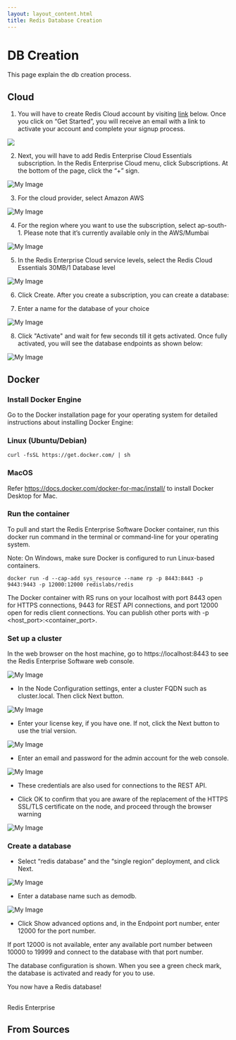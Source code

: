 ```yaml
---
layout: layout_content.html
title: Redis Database Creation
---
```


# DB Creation

This page explain the db creation process.


## Cloud

1. You will have to create Redis Cloud account by visiting [link](https://redislabs.com/try-redis-modules-for-free) below. Once you click on “Get Started”, you will receive an email with a link to activate your account and complete your signup process.

[![](https://github.com/ajeetraina/redis-developer/blob/master/content/get-started/images/recloud.png)](https://redislabs.com/try-redis-modules-for-free)

2.  Next, you will have to add  Redis Enterprise Cloud Essentials subscription. In the Redis Enterprise Cloud menu, click Subscriptions. At the bottom of the page, click the “+” sign.

![My Image](https://github.com/ajeetraina/redis-developer/blob/master/content/get-started/images/recloud2.png)

3. For the cloud provider, select Amazon AWS


![My Image](https://github.com/ajeetraina/redis-developer/blob/master/content/get-started/images/recloud4.png)

4. For the region where you want to use the subscription, select ap-south-1. Please note that it’s currently available only in the AWS/Mumbai 


![My Image](https://github.com/ajeetraina/redis-developer/blob/master/content/get-started/images/recloud5.png)

5. In the Redis Enterprise Cloud service levels, select the Redis Cloud Essentials 30MB/1 Database level


![My Image](https://github.com/ajeetraina/redis-developer/blob/master/content/get-started/images/recloud6.png)

6. Click Create. After you create a subscription, you can create a database:


7.  Enter a name for the database of your choice

![My Image](https://github.com/ajeetraina/redis-developer/blob/master/content/get-started/images/recloud7.png)


8. Click "Activate" and wait for few seconds till it gets activated. Once fully activated, you will see the database endpoints as shown below:

![My Image](https://github.com/ajeetraina/redis-developer/blob/master/content/get-started/images/recloud8.png)


## Docker

### Install Docker Engine

Go to the Docker installation page for your operating system for detailed instructions about installing Docker Engine:

### Linux (Ubuntu/Debian)

```
curl -fsSL https://get.docker.com/ | sh
```

### MacOS 

Refer https://docs.docker.com/docker-for-mac/install/ to install Docker Desktop for Mac.

### Run the container

To pull and start the Redis Enterprise Software Docker container, run this docker run command in the terminal or command-line for your operating system.

Note: On Windows, make sure Docker is configured to run Linux-based containers.

```
docker run -d --cap-add sys_resource --name rp -p 8443:8443 -p 9443:9443 -p 12000:12000 redislabs/redis
```

The Docker container with RS runs on your localhost with port 8443 open for HTTPS connections, 9443 for REST API connections, and port 12000 open for redis client connections. You can publish other ports with -p <host_port>:<container_port>.

### Set up a cluster

In the web browser on the host machine, go to https://localhost:8443 to see the Redis Enterprise Software web console.

![My Image](https://github.com/ajeetraina/redis-developer/blob/master/content/get-started/images/recloud10.png)

- In the Node Configuration settings, enter a cluster FQDN such as cluster.local. Then click Next button.

![My Image](https://github.com/ajeetraina/redis-developer/blob/master/content/get-started/images/recloud11.png)


- Enter your license key, if you have one. If not, click the Next button to use the trial version.

![My Image](https://github.com/ajeetraina/redis-developer/blob/master/content/get-started/images/recloud12.png)

- Enter an email and password for the admin account for the web console.

![My Image](https://github.com/ajeetraina/redis-developer/blob/master/content/get-started/images/recloud13.png)

- These credentials are also used for connections to the REST API.

- Click OK to confirm that you are aware of the replacement of the HTTPS SSL/TLS certificate on the node, and proceed through the browser warning

![My Image](https://github.com/ajeetraina/redis-developer/blob/master/content/get-started/images/recloud14.png)

### Create a database

- Select “redis database” and the “single region” deployment, and click Next.

![My Image](https://github.com/ajeetraina/redis-developer/blob/master/content/get-started/images/recloud15.png)

- Enter a database name such as demodb.

![My Image](https://github.com/ajeetraina/redis-developer/blob/master/content/get-started/images/recloud16.png)

- Click Show advanced options and, in the Endpoint port number, enter 12000 for the port number.

If port 12000 is not available, enter any available port number between 10000 to 19999 and connect to the database with that port number.


The database configuration is shown. When you see a green check mark, the database is activated and ready for you to use.

You now have a Redis database!



##

Redis Enterprise


## From Sources




